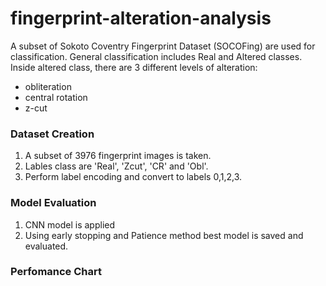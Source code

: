 # fingerprint-alteration-analysis
A subset of Sokoto Coventry Fingerprint Dataset (SOCOFing) are used for classification.
General classification includes Real and Altered classes.
Inside altered class, there are 3 different levels of alteration: 
 - obliteration
 - central rotation
 - z-cut 

### Dataset Creation
1. A subset of 3976 fingerprint images is taken.
2. Lables class are 'Real', 'Zcut', 'CR' and 'Obl'. 
3. Perform label encoding and convert to labels 0,1,2,3.

### Model Evaluation
1. CNN model is applied
2. Using early stopping and Patience method best model is saved and evaluated.

### Perfomance Chart


